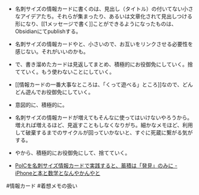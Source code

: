 - 名刺サイズの情報カードに書くのは、見出し（タイトル）の付いてない小さなアイデアたち。それらが集まったり、あるいは文章化されて見出しつける形になり、[[1メッセージで書く]]ことができるようになったものは、Obsidianにてpublishする。
- 名刺サイズの情報カードやと、小さいので、お互いをリンクさせる必要性を感じない。それがいいのかも。
- で、書き溜めたカードは見返してまとめ、積極的にお役御免にしていく。捨てていく。もう使わないことにしていく。
- [[情報カードの一番大事なところは、「くって遊べる」ところ]]なので、どんどん遊んでお役御免にしていく。
- 意図的に、積極的に。
- 名刺サイズの情報カードが増えてもそんなに使ってはいけないやろうから。増えれば増えるほど、見返すこともしなくなりがち。細かなメモほど、利用して破棄するまでのサイクルが回っていかないと、すぐに死蔵に繋がる気がする。
- やから、積極的にお役御免にして、捨てていく。

- [PoICを名刺サイズ情報カードで実践すると、蓄積は「発見」のみに - iPhoneと本と数学となんやかんやと](https://choiyaki.com/p367/)

#情報カード #着想メモの扱い 